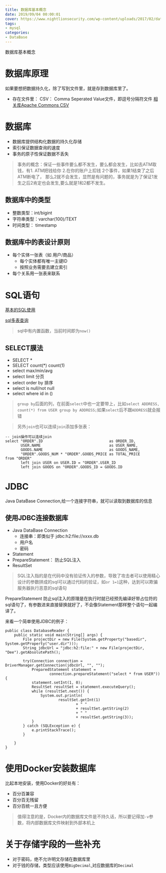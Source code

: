 ```yaml
---
title: 数据库基本概念
date: 2019/09/04 00:00:01
cover: https://www.nightlionsecurity.com/wp-content/uploads/2017/02/database-graphic-hi-res.jpg
tags: 
- mysql
categories: 
- DataBase
---
```

数据库基本概念
<!--more-->

# 数据库原理
如果要想把数据持久化，除了写到文件里，就是存到数据库里了。

- 存在文件里：
CSV： Comma Seperated Value文件，即逗号分隔符文件
[相关库Apache Commons CSV ](http://commons.apache.org/proper/commons-csv/user-guide.html)

# 数据库
- 数据库提供结构化数据的持久化存储
- 索引保证数据查询的速度
- 事务的原子性保证数据不丢失

> 事务的概念：保证一些事件要么都不发生，要么都会发生，比如去ATM取钱，有1. ATM把钱给你 2.在你的账户上扣钱 2个事件，如果1结束了之后ATM断电了， 那么2就不会发生，显然是有问题的，事务就是为了保证1发生之后2肯定也会发生,要么就是1和2都不发生。

## 数据库中的类型
- 整数类型：int/bigint
- 字符串类型：varchar(100)/TEXT
- 时间类型： timestamp

## 数据库中的表设计原则
- 每个实体一张表（如 用户/商品）
    - 每个实体都有唯一主键ID
    - 按照业务需要去建立索引
- 每个关系用一张表来联系

# SQL语句

[基本的SQL使用](https://deejay0921.github.io/2019/04/14/mysql%E7%9A%84%E7%AE%80%E5%8D%95%E4%BA%86%E8%A7%A3/)

[sql多表查询](https://deejay0921.github.io/2019/04/19/sql%E5%A4%9A%E8%A1%A8%E6%9F%A5%E8%AF%A2/)

> sql中有内置函数，当前时间即为`now()`

## SELECT膜法
- SELECT *
- SELECT count(*) count(1)
- select max/min/avg
- select limit 分页
- select order by 排序
- select is null/not null 
- select where id in ()

> `group by`后面的列，在前面`select`中也一定要带上，比如`select ADDRESS, count(*) from USER group by ADDRESS;`如果`select`后不跟`ADDRESS`就会报错

> 另外`join`也可以连续`join`添加多张表：
```
-- join操作可以连续join
select "ORDER".ID                              as ORDER_ID,
       USER.NAME                               as USER_NAME,
       GOODS.NAME                              as GOODS_NAME,
       "ORDER".GOODS_NUM * "ORDER".GOODS_PRICE as TOTAL_PRICE
from "ORDER"
       left join USER on USER.ID = "ORDER".USER_ID
       left join GOODS on "ORDER".GOODS_ID = GOODS.ID
```

# JDBC
Java DataBase Connection,给一个连接字符串，就可以读取到数据库的信息

## 使用JDBC连接数据库
- Java DataBase Connection
    - 连接串：即类似于 jdbc:h2:file://xxxx.db
    - 用户名
    - 密码
- Statement
- PrepareStatement： 防止SQL注入
- ResultSet

> SQL注入指的是在代码中没有验证传入的参数，导致了攻击者可以使用精心设计的参数拼成的sql可以通过代码的验证，如`or 1=1`这种，达到可以欺骗服务器执行恶意的sql语句

PrepareStatement 防止sql注入的原理是在执行时就已经预先编译好带占位符的sql语句了，有参数进来直接替换就好了，不会像Statement那样整个语句一起编译了。

来看一个简单使用JDBC的例子：
```
public class DatabaseReader {
    public static void main(String[] args) {
        File projectDir = new File(System.getProperty("basedir", System.getProperty("user.dir")));
        String jdbcUrl = "jdbc:h2:file:" + new File(projectDir, "Dee").getAbsolutePath();

        try(Connection connection = DriverManager.getConnection(jdbcUrl, "", "");
            PreparedStatement statement =
                    connection.prepareStatement("select * from USER")) {
            statement.setInt(1, 0);
            ResultSet resultSet = statement.executeQuery();
            while (resultSet.next()) {
                System.out.println(
                        resultSet.getInt(1)
                                + " "
                                + resultSet.getString(2)
                                + " "
                                + resultSet.getString(3));
            }
        } catch (SQLException e) {
            e.printStackTrace();
        }

    }
}
```

# 使用Docker安装数据库

比起本地安装，使用Docker的好处有：
- 百分百兼容
- 百分百无残留
- 百分百统一且方便


> 值得注意的是，Docker内的数据库文件是不持久话，所以要记得加`-v`参数，将内部数据库文件映射到外部本机上

# 关于存储字段的一些补充

- 对于密码，绝不允许明文存储在数据库里
- 对于钱的存储，类型应该使用`BigDecimal`,对应数据库的`Decimal`
